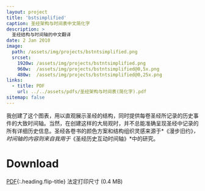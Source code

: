 ```yaml
---
layout: project
title: 'bstsimplified'
caption: 圣经架构与时间表中文简化字
description: >
  圣经结构与时间轴的中文翻译
date: 2 Jan 2010
image: 
  path: /assets/img/projects/bstntsimplified.png
  srcset: 
    1920w: /assets/img/projects/bstntsimplified.png
    960w:  /assets/img/projects/bstntsimplified@0,5x.png
    480w:  /assets/img/projects/bstntsimplified@0,25x.png
links:
  - title: PDF
    url: ../../assets/pdfs/圣经架构与时间表(简化字).pdf
sitemap: false
---
```

我创建了这个图表，用以直观展示圣经的结构，同时提供每卷圣经所记录的历史事件的大致时间轴。当然，在创建这样的大局观时，并不总能准确呈现圣经中记录的所有详细历史信息。圣经各卷书的颜色方案和结构组织灵感来源于*《漫步旧约》*，时间轴的内容则来自我用于*《圣经历史互动时间轴》*中的研究。

# Download
[PDF](../assets/pdfs/圣经架构与时间表(简化字).pdf){:.heading.flip-title} <span class="icon-file-pdf"></span> 法定打印尺寸 (0.4 MB)